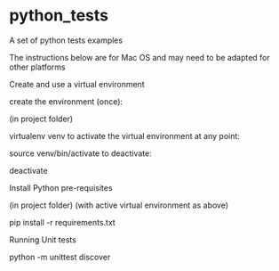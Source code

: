 # python_tests

A set of python tests examples

The instructions below are for Mac OS and may need to be adapted for other platforms

Create and use a virtual environment

create the environment (once):

(in project folder)

virtualenv venv
to activate the virtual environment at any point:

source venv/bin/activate
to deactivate:

deactivate

Install Python pre-requisites

(in project folder) (with active virtual environment as above)

pip install -r requirements.txt

Running Unit tests

python -m unittest discover
